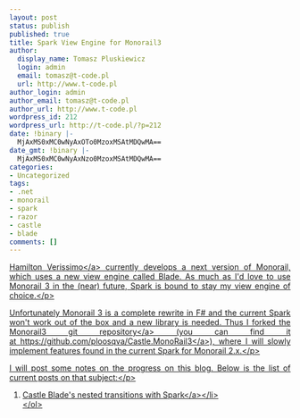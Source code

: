```yaml
---
layout: post
status: publish
published: true
title: Spark View Engine for Monorail3
author:
  display_name: Tomasz Pluskiewicz
  login: admin
  email: tomasz@t-code.pl
  url: http://www.t-code.pl
author_login: admin
author_email: tomasz@t-code.pl
author_url: http://www.t-code.pl
wordpress_id: 212
wordpress_url: http://t-code.pl/?p=212
date: !binary |-
  MjAxMS0xMC0wNyAxOTo0MzoxMSAtMDQwMA==
date_gmt: !binary |-
  MjAxMS0xMC0wNyAxNzo0MzoxMSAtMDQwMA==
categories:
- Uncategorized
tags:
- .net
- monorail
- spark
- razor
- castle
- blade
comments: []
---
```

<p><!--:en--></p>
<p style="text-align: justify;"><a href="http:&#47;&#47;hammett.castleproject.org">Hamilton Verissimo<&#47;a>&nbsp;currently develops a next version of Monorail, which uses a new view engine called Blade. As much as I'd love to use Monorail 3 in the (near) future, Spark is bound to stay my view engine of choice.<&#47;p></p>
<p style="text-align: justify;">Unfortunately Monorail 3 is a complete rewrite in F# and the current Spark won't work out of the box and a new library is needed. Thus I forked the <a href="https:&#47;&#47;github.com&#47;castleproject&#47;Castle.MonoRail3">Monorail3 git repository<&#47;a>&nbsp;(you can find it at&nbsp;<a href="https:&#47;&#47;github.com&#47;ploosqva&#47;Castle.MonoRail3">https:&#47;&#47;github.com&#47;ploosqva&#47;Castle.MonoRail3<&#47;a>), where I will slowly implement features found in the current Spark for Monorail 2.x.<&#47;p></p>
<p style="text-align: justify;">I will post some notes on the progress on this blog. Below is the list of current posts on that subject:<&#47;p></p>
<ol>
<li><a title="Emulating Castle Blade&rsquo;s nested transitions with Spark" href="http:&#47;&#47;t-code.pl&#47;2011&#47;10&#47;emulating-castle-blades-nested-transitions-with-spark&#47;">Castle Blade's nested transitions with Spark<&#47;a><&#47;li><br />
<&#47;ol><br />
<!--:--></p>
